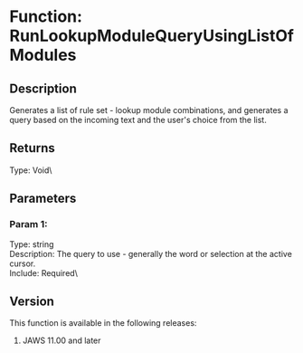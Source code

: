 # Function: RunLookupModuleQueryUsingListOfModules

## Description

Generates a list of rule set - lookup module combinations, and generates
a query based on the incoming text and the user\'s choice from the list.

## Returns

Type: Void\

## Parameters

### Param 1:

Type: string\
Description: The query to use - generally the word or selection at the
active cursor.\
Include: Required\

## Version

This function is available in the following releases:

1.  JAWS 11.00 and later
